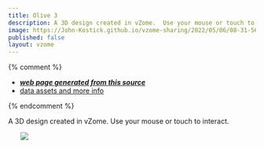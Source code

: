 ```yaml
---
title: Olive 3
description: A 3D design created in vZome.  Use your mouse or touch to interact.
image: https://John-Kostick.github.io/vzome-sharing/2022/05/06/08-31-56-Olive-3/Olive-3.png
published: false
layout: vzome
---
```


{% comment %}
 - [***web page generated from this source***](<https://John-Kostick.github.io/vzome-sharing/2022/05/06/Olive-3-08-31-56.html>)
 - [data assets and more info](<https://github.com/John-Kostick/vzome-sharing/tree/main/2022/05/06/08-31-56-Olive-3/>)
 
{% endcomment %}

A 3D design created in vZome.  Use your mouse or touch to interact.

<vzome-viewer style="width: 87%; height: 60vh; margin: 5%"
       src="https://John-Kostick.github.io/vzome-sharing/2022/05/06/08-31-56-Olive-3/Olive-3.vZome" >
  <img src="https://John-Kostick.github.io/vzome-sharing/2022/05/06/08-31-56-Olive-3/Olive-3.png" />
</vzome-viewer>